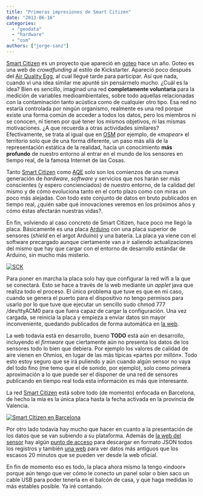 ```yaml
---
title: "Primeras impresiones de Smart Citizen"
date: "2013-06-16"
categories: 
  - "geodata"
  - "hardware"
  - "osm"
authors: ["jorge-sanz"]
---
```


[Smart Citizen](http://smartcitizen.me) es un proyecto que apareció en [goteo](http://goteo.org/project/smart-citizen-sensores-ciudadanos) hace un año. Goteo es una web de _crowdfunding_ al estilo de Kickstarter. Apareció poco después del [Air Quality Egg](http://airqualityegg.com/), al cual llegué tarde para participar. Así que nada, cuando vi una idea similar me apunté sin pensármelo mucho. ¿Cuál es la idea? Bien es sencillo, imaginad una red **completamente voluntaria** para la medición de variables medioambientales, sobre todo aquellas relacionadas con la contaminación tanto acústica como de cualquier otro tipo. Esa red no estaría controlada por ningún organismo, realmente es una red porque existe una forma común de acceder a todos los datos, pero los miembros ni se conocen, ni tienen por qué tener los mismos objetivos, ni las mismas motivaciones. ¿A que recuerda a otras actividades similares? Efectivamente, se trata al igual que en [OSM](http://osm.org) por ejemplo, de _«mapear»_ el territorio solo que de una forma diferente, un paso más allá de la representación estática de la realidad, hacia un conocimiento **más profundo** de nuestro entorno al entrar en el mundo de los sensores en tiempo real, de la famosa Internet de las Cosas.

Tanto [Smart Citizen](http://smartcitizen.me) como [AQE](http://airqualityegg.com) solo son los comienzos de una nueva generación de _hardware_, _software_ y servicios que nos harán ser más conscientes (y espero concienciados) de nuestro entorno, de la calidad del mismo y de cómo evoluciona tanto en el corto plazo como con miras un poco más alejadas. Con todo este conjunto de datos en bruto publicados en tiempo real, ¿quién sabe qué innovaciones veremos en los próximos años y cómo éstas afectarán nuestras vidas?.

En fin, volviendo al caso concreto de Smart Citizen, hace poco me llegó la placa. Básicamente es una placa [Arduino](http://arduino.cc/) con una placa superior de sensores (_shield_ en el argot Arduino) y una batería. La placa ya viene con el software precargado aunque ciertamente van a ir saliendo actualizaciones del mismo que hay que cargar con el entorno de desarrollo estándar de Arduino, sin mucho más misterio.

[![SCK](images/9060074052_8fc963cb78.jpg)](http://www.flickr.com/photos/xurxosanz/9060074052/ "SCK by XuRxO, on Flickr")

Para poner en marcha la placa solo hay que configurar la red wifi a la que se conectará. Esto se hace a través de la web mediante un _applet_ java que realiza todo el proceso. El único problema que tuve es que en mi caso, cuando se genera el puerto para el dispositivo no tengo permisos para usarlo por lo que tuve que ejecutar un sencillo sudo chmod 777 /dev/ttyACM0 para que fuera capaz de cargar la configuración. Una vez cargada, se reinicia la placa y empieza a enviar datos sin mayor inconveniente, quedando publicados de forma automática en [la web](http://test.smartcitizen.me/devices/view/139).

La web todavía está en desarrollo, bueno **TODO** está aún en desarrollo, incluyendo el _firmware_ que ciertamente aún no presenta los datos de los sensores todo lo bien que debiera. Por ejemplo los valores de calidad de aire vienen en Ohmios, en lugar de las más típicas «partes por millón». Todo esto estoy seguro que se irá puliendo y aún cuando algún sensor no vaya del todo fino (me temo que el de sonido, por ejemplo), solo como primera aproximación a lo que puede ser el disponer de una red de sensores publicando en tiempo real toda esta información es más que interesante.

La red [Smart Citizen](http://smartcitizen.me) está sobre todo (de momento) enfocada en Barcelona, de hecho la mía es la única placa hasta la fecha activada en la provincia de Valencia.

[![Smart CItizen en Barcelona](http://geomaticblog.files.wordpress.com/2013/06/2013-06-16-192707-seleccic3b3n.png?w=300)](http://test.smartcitizen.me/)

Por otro lado todavía hay mucho que hacer en cuanto a la presentación de los datos que se van subiendo a su plataforma. Además de [la web del sensor](http://test.smartcitizen.me/devices/view/139) hay algún [punto de acceso](http://data.smartcitizen.me/testjson?device=139) para descargar en formato JSON todos los registros y también [una web](http://data.smartcitizen.me/test?device=139) para ver datos más antiguos que los escasos 20 minutos que se pueden ver desde la web oficial.

En fin de momento eso es todo, la placa ahora mismo la tengo «indoor» porque aún tengo que ver cómo le conecto un panel solar o bien saco un cable USB para poder tenerla en el balcón de casa, y que haga medidas lo más estables posible. Ya iré contando.
